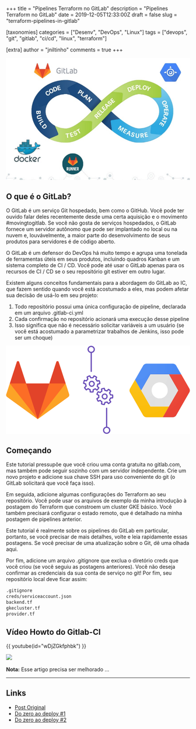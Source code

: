 +++
title = "Pipelines Terraform no GitLab"
description = "Pipelines Terraform no GitLab"
date = 2019-12-05T12:33:00Z
draft = false
slug = "terraform-pipelines-in-gitlab"

[taxonomies]
categories = ["Desenv", "DevOps", "Linux"]
tags = ["devops", "git", "gitlab", "ci/cd", "linux", "terraform"]

[extra]
author = "jniltinho"
comments = true
+++

![](gitlab-ci_01.png)

## O que é o GitLab?

O GitLab é um serviço Git hospedado, bem como o GitHub. Você pode ter ouvido falar deles recentemente desde uma certa aquisição e o movimento #movingtogitlab. Se você não gosta de serviços hospedados, o GitLab fornece um servidor autônomo que pode ser implantado no local ou na nuvem e, louvávelmente, a maior parte do desenvolvimento de seus produtos para servidores é de código aberto.

O GitLab é um defensor do DevOps há muito tempo e agrupa uma tonelada de ferramentas úteis em seus produtos, incluindo quadros Kanban e um sistema completo de CI / CD. Você pode até usar o GitLab apenas para os recursos de CI / CD se o seu repositório git estiver em outro lugar.

Existem alguns conceitos fundamentais para a abordagem do GitLab ao IC, que fazem sentido quando você está acostumado a eles, mas podem afetar sua decisão de usá-lo em seu projeto:

1. Todo repositório possui uma única configuração de pipeline, declarada em um arquivo .gitlab-ci.yml
2. Cada confirmação no repositório acionará uma execução desse pipeline
3. Isso significa que não é necessário solicitar variáveis a um usuário (se você está acostumado a parametrizar trabalhos de Jenkins, isso pode ser um choque)

![](gitlab-ci_03.png)

## Começando

Este tutorial pressupõe que você criou uma conta gratuita no gitlab.com, mas também pode seguir sozinho com um servidor independente. Crie um novo projeto e adicione sua chave SSH para uso conveniente do git (o GitLab solicitará que você faça isso).

Em seguida, adicione algumas configurações do Terraform ao seu repositório. Você pode usar os arquivos de exemplo da minha introdução à postagem do Terraform que constroem um cluster GKE básico. Você também precisará configurar o estado remoto, que é detalhado na minha postagem de pipelines anterior.

Este tutorial é realmente sobre os pipelines do GitLab em particular, portanto, se você precisar de mais detalhes, volte e leia rapidamente essas postagens. Se você precisar de uma atualização sobre o Git, dê uma olhada aqui.

Por fim, adicione um arquivo .gitignore que exclua o diretório creds que você criou (se você seguiu as postagens anteriores). Você não deseja confirmar as credenciais da sua conta de serviço no git! Por fim, seu repositório local deve ficar assim:

```quote
.gitignore
creds/serviceaccount.json
backend.tf
gkecluster.tf
provider.tf
```

## Vídeo Howto do Gitlab-CI

{{ youtube(id="wDjZGkfphbk") }}

![](/images/to-be-continued.png)

**Nota:** Esse artigo precisa ser melhorado ...

----

## Links

* [Post Original](https://medium.com/@timhberry/terraform-pipelines-in-gitlab-415b9d842596)
* [Do zero ao deploy #1](https://www.youtube.com/watch?v=wDjZGkfphbk)
* [Do zero ao deploy #2](https://www.youtube.com/watch?v=L69ZBHIqPZo)
